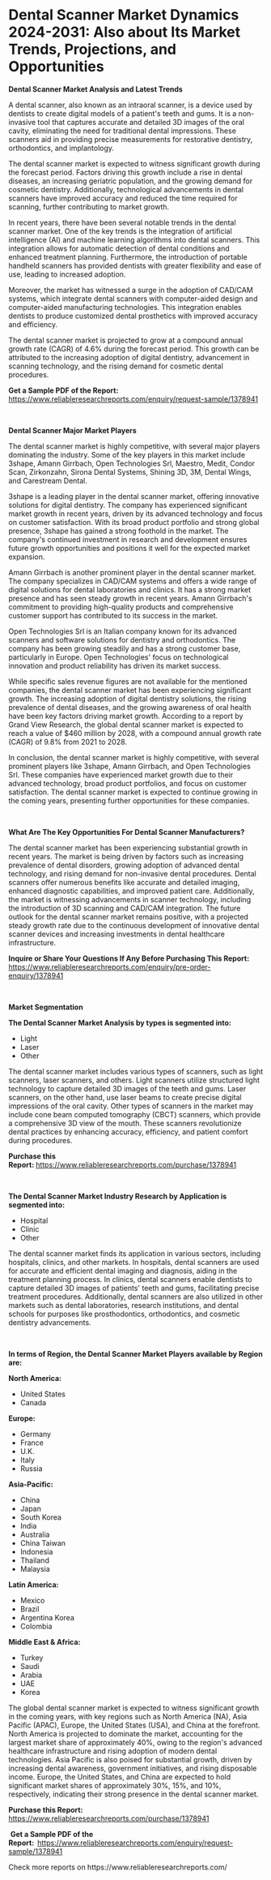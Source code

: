 <p><h1>Dental Scanner Market Dynamics 2024-2031: Also about Its Market Trends, Projections, and Opportunities</h1></p><p><strong>Dental Scanner Market Analysis and Latest Trends</strong></p>
<p><p>A dental scanner, also known as an intraoral scanner, is a device used by dentists to create digital models of a patient's teeth and gums. It is a non-invasive tool that captures accurate and detailed 3D images of the oral cavity, eliminating the need for traditional dental impressions. These scanners aid in providing precise measurements for restorative dentistry, orthodontics, and implantology.</p><p>The dental scanner market is expected to witness significant growth during the forecast period. Factors driving this growth include a rise in dental diseases, an increasing geriatric population, and the growing demand for cosmetic dentistry. Additionally, technological advancements in dental scanners have improved accuracy and reduced the time required for scanning, further contributing to market growth.</p><p>In recent years, there have been several notable trends in the dental scanner market. One of the key trends is the integration of artificial intelligence (AI) and machine learning algorithms into dental scanners. This integration allows for automatic detection of dental conditions and enhanced treatment planning. Furthermore, the introduction of portable handheld scanners has provided dentists with greater flexibility and ease of use, leading to increased adoption.</p><p>Moreover, the market has witnessed a surge in the adoption of CAD/CAM systems, which integrate dental scanners with computer-aided design and computer-aided manufacturing technologies. This integration enables dentists to produce customized dental prosthetics with improved accuracy and efficiency.</p><p>The dental scanner market is projected to grow at a compound annual growth rate (CAGR) of 4.6% during the forecast period. This growth can be attributed to the increasing adoption of digital dentistry, advancement in scanning technology, and the rising demand for cosmetic dental procedures.</p></p>
<p><strong>Get a Sample PDF of the Report:&nbsp;</strong> <a href="https://www.reliableresearchreports.com/enquiry/request-sample/1378941">https://www.reliableresearchreports.com/enquiry/request-sample/1378941</a></p>
<p>&nbsp;</p>
<p><strong>Dental Scanner Major Market Players</strong></p>
<p><p>The dental scanner market is highly competitive, with several major players dominating the industry. Some of the key players in this market include 3shape, Amann Girrbach, Open Technologies Srl, Maestro, Medit, Condor Scan, Zirkonzahn, Sirona Dental Systems, Shining 3D, 3M, Dental Wings, and Carestream Dental. </p><p>3shape is a leading player in the dental scanner market, offering innovative solutions for digital dentistry. The company has experienced significant market growth in recent years, driven by its advanced technology and focus on customer satisfaction. With its broad product portfolio and strong global presence, 3shape has gained a strong foothold in the market. The company's continued investment in research and development ensures future growth opportunities and positions it well for the expected market expansion.</p><p>Amann Girrbach is another prominent player in the dental scanner market. The company specializes in CAD/CAM systems and offers a wide range of digital solutions for dental laboratories and clinics. It has a strong market presence and has seen steady growth in recent years. Amann Girrbach's commitment to providing high-quality products and comprehensive customer support has contributed to its success in the market.</p><p>Open Technologies Srl is an Italian company known for its advanced scanners and software solutions for dentistry and orthodontics. The company has been growing steadily and has a strong customer base, particularly in Europe. Open Technologies' focus on technological innovation and product reliability has driven its market success.</p><p>While specific sales revenue figures are not available for the mentioned companies, the dental scanner market has been experiencing significant growth. The increasing adoption of digital dentistry solutions, the rising prevalence of dental diseases, and the growing awareness of oral health have been key factors driving market growth. According to a report by Grand View Research, the global dental scanner market is expected to reach a value of $460 million by 2028, with a compound annual growth rate (CAGR) of 9.8% from 2021 to 2028.</p><p>In conclusion, the dental scanner market is highly competitive, with several prominent players like 3shape, Amann Girrbach, and Open Technologies Srl. These companies have experienced market growth due to their advanced technology, broad product portfolios, and focus on customer satisfaction. The dental scanner market is expected to continue growing in the coming years, presenting further opportunities for these companies.</p></p>
<p>&nbsp;</p>
<p><strong>What Are The Key Opportunities For Dental Scanner Manufacturers?</strong></p>
<p><p>The dental scanner market has been experiencing substantial growth in recent years. The market is being driven by factors such as increasing prevalence of dental disorders, growing adoption of advanced dental technology, and rising demand for non-invasive dental procedures. Dental scanners offer numerous benefits like accurate and detailed imaging, enhanced diagnostic capabilities, and improved patient care. Additionally, the market is witnessing advancements in scanner technology, including the introduction of 3D scanning and CAD/CAM integration. The future outlook for the dental scanner market remains positive, with a projected steady growth rate due to the continuous development of innovative dental scanner devices and increasing investments in dental healthcare infrastructure.</p></p>
<p><strong>Inquire or Share Your Questions If Any Before Purchasing This Report:</strong> <a href="https://www.reliableresearchreports.com/enquiry/pre-order-enquiry/1378941">https://www.reliableresearchreports.com/enquiry/pre-order-enquiry/1378941</a></p>
<p>&nbsp;</p>
<p><strong>Market Segmentation</strong></p>
<p><strong>The Dental Scanner Market Analysis by types is segmented into:</strong></p>
<p><ul><li>Light</li><li>Laser</li><li>Other</li></ul></p>
<p><p>The dental scanner market includes various types of scanners, such as light scanners, laser scanners, and others. Light scanners utilize structured light technology to capture detailed 3D images of the teeth and gums. Laser scanners, on the other hand, use laser beams to create precise digital impressions of the oral cavity. Other types of scanners in the market may include cone beam computed tomography (CBCT) scanners, which provide a comprehensive 3D view of the mouth. These scanners revolutionize dental practices by enhancing accuracy, efficiency, and patient comfort during procedures.</p></p>
<p><strong>Purchase this Report:&nbsp;</strong><a href="https://www.reliableresearchreports.com/purchase/1378941">https://www.reliableresearchreports.com/purchase/1378941</a></p>
<p>&nbsp;</p>
<p><strong>The Dental Scanner Market Industry Research by Application is segmented into:</strong></p>
<p><ul><li>Hospital</li><li>Clinic</li><li>Other</li></ul></p>
<p><p>The dental scanner market finds its application in various sectors, including hospitals, clinics, and other markets. In hospitals, dental scanners are used for accurate and efficient dental imaging and diagnosis, aiding in the treatment planning process. In clinics, dental scanners enable dentists to capture detailed 3D images of patients' teeth and gums, facilitating precise treatment procedures. Additionally, dental scanners are also utilized in other markets such as dental laboratories, research institutions, and dental schools for purposes like prosthodontics, orthodontics, and cosmetic dentistry advancements.</p></p>
<p>&nbsp;</p>
<p><strong>In terms of Region, the Dental Scanner Market Players available by Region are:</strong></p>
<p>
    <p> <strong> North America: </strong>
        <ul>
            <li>United States</li>
            <li>Canada</li>
        </ul>
        </p> 
    <p> <strong> Europe: </strong>
        <ul>
            <li>Germany</li>
            <li>France</li>
            <li>U.K.</li>
            <li>Italy</li>
            <li>Russia</li>
        </ul>
        </p> 
    <p> <strong> Asia-Pacific: </strong>
        <ul>
            <li>China</li>
            <li>Japan</li>
            <li>South Korea</li>
            <li>India</li>
            <li>Australia</li>
            <li>China Taiwan</li>
            <li>Indonesia</li>
            <li>Thailand</li>
            <li>Malaysia</li>
        </ul>
        </p> 
    <p> <strong> Latin America: </strong>
        <ul>
            <li>Mexico</li>
            <li>Brazil</li>
            <li>Argentina Korea</li>
            <li>Colombia</li>
        </ul>
        </p> 
    <p> <strong> Middle East & Africa: </strong>
        <ul>
            <li>Turkey</li>
            <li>Saudi</li>
            <li>Arabia</li>
            <li>UAE</li>
            <li>Korea</li>
        </ul>
    </p>
    </p>
<p><p>The global dental scanner market is expected to witness significant growth in the coming years, with key regions such as North America (NA), Asia Pacific (APAC), Europe, the United States (USA), and China at the forefront. North America is projected to dominate the market, accounting for the largest market share of approximately 40%, owing to the region's advanced healthcare infrastructure and rising adoption of modern dental technologies. Asia Pacific is also poised for substantial growth, driven by increasing dental awareness, government initiatives, and rising disposable income. Europe, the United States, and China are expected to hold significant market shares of approximately 30%, 15%, and 10%, respectively, indicating their strong presence in the dental scanner market.</p></p>
<p><strong>Purchase this Report: </strong><a href="https://www.reliableresearchreports.com/purchase/1378941">https://www.reliableresearchreports.com/purchase/1378941</a></p>
<p>&nbsp;<strong>Get a Sample PDF of the Report:&nbsp;&nbsp;</strong><a href="https://www.reliableresearchreports.com/enquiry/request-sample/1378941">https://www.reliableresearchreports.com/enquiry/request-sample/1378941</a></p>
<p><strong></strong></p>
<p>Check more reports on https://www.reliableresearchreports.com/</p>